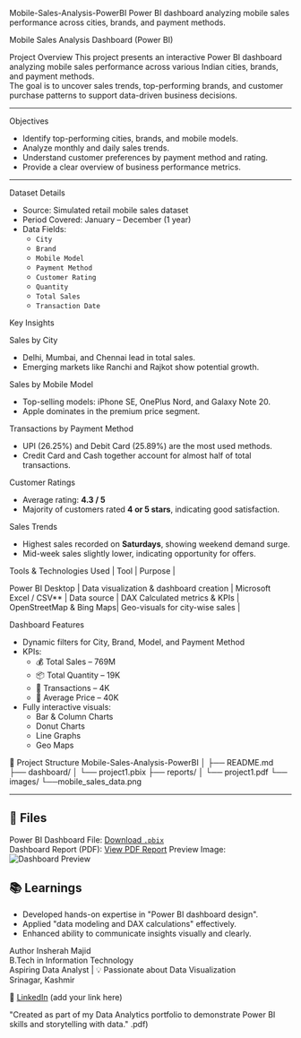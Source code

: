 Mobile-Sales-Analysis-PowerBI
Power BI dashboard analyzing mobile sales performance across cities, brands, and payment methods.

 Mobile Sales Analysis Dashboard (Power BI)

 Project Overview
This project presents an interactive Power BI dashboard analyzing mobile sales performance across various Indian cities, brands, and payment methods.  
The goal is to uncover sales trends, top-performing brands, and customer purchase patterns to support data-driven business decisions.

---

 Objectives
- Identify top-performing cities, brands, and mobile models.  
- Analyze monthly and daily sales trends.  
- Understand customer preferences by payment method and rating.  
- Provide a clear overview of business performance metrics.

---

Dataset Details
- Source: Simulated retail mobile sales dataset  
- Period Covered: January – December (1 year)  
- Data Fields:  
  - `City`  
  - `Brand`  
  - `Mobile Model`  
  - `Payment Method`  
  - `Customer Rating`  
  - `Quantity`  
  - `Total Sales`  
  - `Transaction Date`



 Key Insights

 Sales by City
- Delhi, Mumbai, and Chennai lead in total sales.  
- Emerging markets like Ranchi and Rajkot show potential growth.

 Sales by Mobile Model
- Top-selling models: iPhone SE, OnePlus Nord, and Galaxy Note 20.  
- Apple dominates in the premium price segment.

 Transactions by Payment Method
- UPI (26.25%) and Debit Card (25.89%) are the most used methods.  
- Credit Card and Cash together account for almost half of total transactions.

 Customer Ratings
- Average rating: **4.3 / 5**  
- Majority of customers rated **4 or 5 stars**, indicating good satisfaction.

 Sales Trends
- Highest sales recorded on **Saturdays**, showing weekend demand surge.  
- Mid-week sales slightly lower, indicating opportunity for offers.


 Tools & Technologies Used
| Tool | Purpose |

Power BI Desktop | Data visualization & dashboard creation |
Microsoft Excel / CSV** | Data source |
DAX Calculated metrics & KPIs |
OpenStreetMap & Bing Maps| Geo-visuals for city-wise sales |



 Dashboard Features
- Dynamic filters for City, Brand, Model, and Payment Method  
- KPIs:  
  - 💰 Total Sales – 769M  
  - 📦 Total Quantity – 19K  
  - 🧾 Transactions – 4K  
  - 💸 Average Price – 40K 
- Fully interactive visuals:
  - Bar & Column Charts  
  - Donut Charts  
  - Line Graphs  
  - Geo Maps  



📁 Project Structure
 Mobile-Sales-Analysis-PowerBI
│
├── README.md
├── dashboard/
│   └── project1.pbix
├── reports/
│   └── project1.pdf
└── images/
    └──mobile_sales_data.png


---

## 📄 Files
Power BI Dashboard File: [Download `.pbix`](project1.pbix)  
Dashboard Report (PDF): [View PDF Report](project1.pdf)
 Preview Image:![Dashboard Preview](mobile_sales_data.png)



## 📚 Learnings
- Developed hands-on expertise in "Power BI dashboard design".  
- Applied "data modeling and DAX calculations" effectively.  
- Enhanced ability to communicate insights visually and clearly.  


 Author
 Insherah Majid  
 B.Tech in Information Technology  
 Aspiring Data Analyst | 💡 Passionate about Data Visualization  
 Srinagar, Kashmir  

🔗 [LinkedIn](#) (add your link here)  



"Created as part of my Data Analytics portfolio to demonstrate Power BI skills and storytelling with data."
.pdf)  


